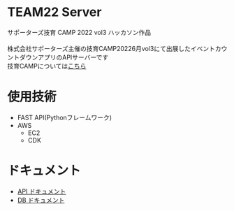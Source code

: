 # TEAM22 Server

サポーターズ技育 CAMP 2022 vol3 ハッカソン作品<br><br>
株式会社サポーターズ主催の技育CAMP20226月vol3にて出展したイベントカウントダウンアプリのAPIサーバーです<br>
技育CAMPについては[こちら](https://talent.supporterz.jp/events/b9662de7-c325-435c-9793-dbb56568ccbc/)<br>

# 使用技術

- FAST API(Pythonフレームワーク)
- AWS
  - EC2
  - CDK

# ドキュメント

- [API ドキュメント](./doc/api/api.md)
- [DB ドキュメント](./doc/db/db.md)
